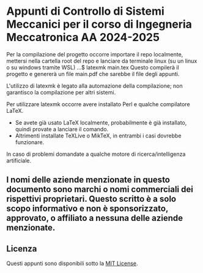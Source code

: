# Appunti di Controllo di Sistemi Meccanici per il corso di Ingegneria Meccatronica AA 2024-2025

Per la compilazione del progetto occorre importare il repo localmente, mettersi nella cartella root del repo e lanciare da terminale linux (su un linux o su windows tramite WSL)
...$ latexmk main.tex
Questo compilerà il progetto e genererà un file main.pdf che sarebbe il file degli appunti.

L'utilizzo di latexmk è legato alla automazione della compilazione; non garantisco la compilazione per altri sistemi.

Per utilizzare latexmk occorre avere installato Perl e qualche compilatore LaTeX.
- Se avete già usato LaTeX localmente, probabilmente è già installato, quindi provate a lanciare il comando.
- Altrimenti installate TeXLive o MikTeX, in entrambi i casi dovrebbe funzionare.

In caso di problemi domandate a qualche motore di ricerca/intelligenza artificiale.

## I nomi delle aziende menzionate in questo documento sono marchi o nomi commerciali dei rispettivi proprietari. Questo scritto è a solo scopo informativo e non è sponsorizzato, approvato, o affiliato a nessuna delle aziende menzionate.

## Licenza

Questi appunti sono disponibili sotto la [MIT License](LICENSE).